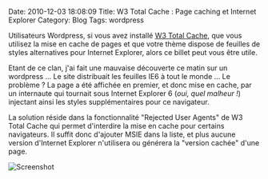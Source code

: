 Date: 2010-12-03 18:08:09
Title: W3 Total Cache : Page caching et Internet Explorer
Category: Blog
Tags: wordpress

Utilisateurs Wordpress, si vous avez installé [W3 Total Cache](http://wordpress.org/extend/plugins/w3-total-cache/), que vous utilisez la mise en cache de pages et que votre thème dispose de feuilles de styles alternatives pour Internet Explorer, alors ce billet peut vous être utile.

Etant de ce clan, j'ai fait une mauvaise découverte ce matin sur un wordpress ... Le site distribuait les feuilles IE6 à tout le monde ... Le problème ? La page a été affichée en premier, et donc mise en cache, par un internaute qui tournait sous Internet Explorer 6 (_oui, quel malheur !_) injectant ainsi les styles supplémentaires pour ce navigateur.

La solution réside dans la fonctionnalité "Rejected User Agents" de W3 Total Cache qui permet d'interdire la mise en cache pour certains navigateurs. Il suffit donc d'ajouter MSIE dans la liste, et plus aucune version d'Internet Explorer n'utilisera ou générera la "version cachée" d'une page.

![Screenshot]({attach}Screenshot-74-1.png)
